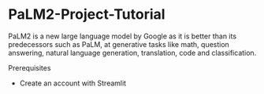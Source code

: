 # PaLM2-Project-Tutorial
PaLM2 is a new large language model by Google as it is better than its predecessors such as PaLM, at generative tasks like math, question answering, natural language generation, translation, code and classification.

Prerequisites
  - Create an account with Streamlit
